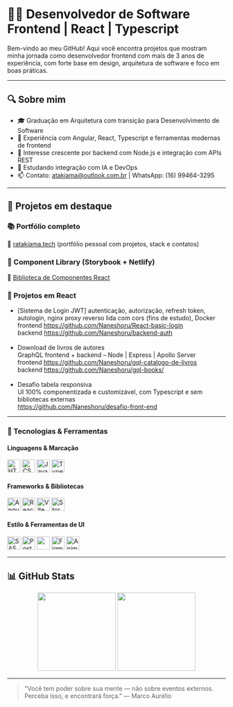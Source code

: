 # 👨‍💻 Desenvolvedor de Software Frontend | React | Typescript

Bem-vindo ao meu GitHub! Aqui você encontra projetos que mostram minha jornada como desenvolvedor frontend com mais de 3 anos de experiência, com forte base em design, arquitetura de software e foco em boas práticas.

---

## 🔍 Sobre mim
- 🎓 Graduação em Arquitetura com transição para Desenvolvimento de Software
- 💼 Experiência com Angular, React, Typescript e ferramentas modernas de frontend
- 🎯 Interesse crescente por backend com Node.js e integração com APIs REST
- 🌱 Estudando integração com IA e DevOps
- 📫 Contato: atakiama@outlook.com.br | WhatsApp: (16) 99464-3295

---

## 🚀 Projetos em destaque

### 📚 Portfólio completo
🔗 [ratakiama.tech](https://ratakiama.tech/) (portfólio pessoal com projetos, stack e contatos)

### 🧰 Component Library (Storybook + Netlify)
🔗 [Biblioteca de Componentes React](https://inovacaopadtec-react-components.netlify.app/?path=/docs/components-button--docs)

### 🧪 Projetos em React
- [Sistema de Login JWT]
    autenticação, autorização, refresh token, autologin, nginx proxy reverso lida com cors (fins de estudo), Docker <br>
    frontend https://github.com/Naneshoru/React-basic-login <br>
    backend https://github.com/Naneshoru/backend-auth <br>
   <br>
- Download de livros de autores <br>
    GraphQL frontend + backend – Node | Express | Apollo Server <br>
    frontend https://github.com/Naneshoru/gql-catalogo-de-livros <br>
    backend https://github.com/Naneshoru/gql-books/ <br>
  <br>
- Desafio tabela responsiva <br>
    UI 100% componentizada e customizável, com Typescript e sem bibliotecas externas <br>
    https://github.com/Naneshoru/desafio-front-end <br>
---

### 🚀 Tecnologias & Ferramentas

#### Linguagens & Marcação
<p>
  <img src="https://cdn.jsdelivr.net/gh/devicons/devicon/icons/html5/html5-original.svg" height="30" alt="HTML" />
  <img src="https://cdn.jsdelivr.net/gh/devicons/devicon/icons/css3/css3-original.svg" height="30" alt="CSS" />
  <img src="https://cdn.jsdelivr.net/gh/devicons/devicon/icons/javascript/javascript-original.svg" height="30" alt="JavaScript" />
  <img src="https://cdn.jsdelivr.net/gh/devicons/devicon/icons/typescript/typescript-original.svg" height="30" alt="TypeScript" />
</p>

#### Frameworks & Bibliotecas
<p>
  <img src="https://cdn.jsdelivr.net/gh/devicons/devicon/icons/angularjs/angularjs-original.svg" height="30" alt="Angular" />
  <img src="https://cdn.jsdelivr.net/gh/devicons/devicon/icons/react/react-original.svg" height="30" alt="React" />
  <img src="https://cdn.jsdelivr.net/gh/devicons/devicon/icons/vitejs/vitejs-original.svg" height="30" alt="Vite" />
  <img src="https://cdn.jsdelivr.net/gh/devicons/devicon/icons/storybook/storybook-original.svg" height="30" alt="Storybook" />
</p>

#### Estilo & Ferramentas de UI
<p>
  <img src="https://cdn.jsdelivr.net/gh/devicons/devicon/icons/sass/sass-original.svg" height="30" alt="SASS" />
  <img src="https://cdn.jsdelivr.net/gh/devicons/devicon/icons/postcss/postcss-original.svg" height="30" alt="PostCSS" />
  <img src="https://img.shields.io/badge/CSS%20Modules-%231572B6.svg?style=flat&logo=css3&logoColor=white" height="30" />
  <img src="https://cdn.jsdelivr.net/gh/devicons/devicon/icons/figma/figma-original.svg" height="30" alt="Figma" />
  <img src="https://www.wappalyzer.com/images/icons/Anima.svg" height="30" alt="Anima" />
</p>

---

## 📊 GitHub Stats
<div align="center">
  <img src="https://github-readme-stats.vercel.app/api?username=Naneshoru&show_icons=true&theme=radical" height="180em" />
  <img src="https://github-readme-stats.vercel.app/api/top-langs/?username=Naneshoru&layout=compact&theme=radical&exclude_repo=trabalhos" height="180em" />
</div>

---

> "Você tem poder sobre sua mente — não sobre eventos externos. Perceba isso, e encontrará força." — Marco Aurélio

